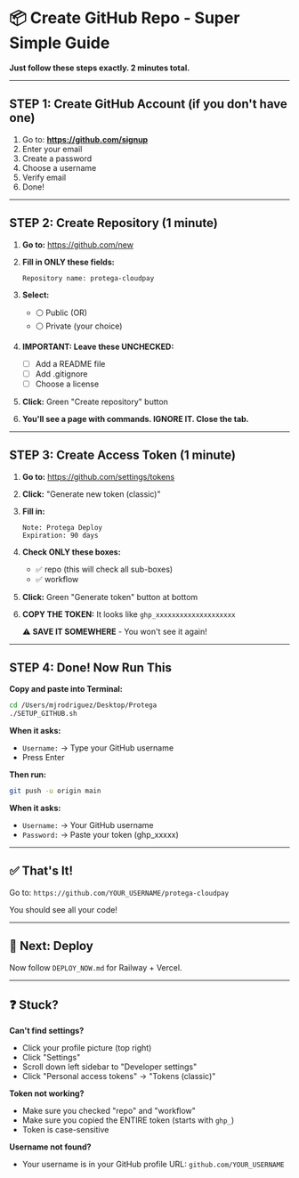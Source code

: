 # 📦 Create GitHub Repo - Super Simple Guide

**Just follow these steps exactly. 2 minutes total.**

---

## STEP 1: Create GitHub Account (if you don't have one)

1. Go to: **https://github.com/signup**
2. Enter your email
3. Create a password
4. Choose a username
5. Verify email
6. Done!

---

## STEP 2: Create Repository (1 minute)

1. **Go to:** https://github.com/new

2. **Fill in ONLY these fields:**
   ```
   Repository name: protega-cloudpay
   ```

3. **Select:**
   - ⚪ Public (OR)
   - ⚪ Private (your choice)

4. **IMPORTANT: Leave these UNCHECKED:**
   - ☐ Add a README file
   - ☐ Add .gitignore
   - ☐ Choose a license

5. **Click:** Green "Create repository" button

6. **You'll see a page with commands. IGNORE IT. Close the tab.**

---

## STEP 3: Create Access Token (1 minute)

1. **Go to:** https://github.com/settings/tokens

2. **Click:** "Generate new token (classic)"

3. **Fill in:**
   ```
   Note: Protega Deploy
   Expiration: 90 days
   ```

4. **Check ONLY these boxes:**
   - ✅ repo (this will check all sub-boxes)
   - ✅ workflow

5. **Click:** Green "Generate token" button at bottom

6. **COPY THE TOKEN:** It looks like `ghp_xxxxxxxxxxxxxxxxxxxx`
   
   ⚠️ **SAVE IT SOMEWHERE** - You won't see it again!

---

## STEP 4: Done! Now Run This

**Copy and paste into Terminal:**

```bash
cd /Users/mjrodriguez/Desktop/Protega
./SETUP_GITHUB.sh
```

**When it asks:**
- `Username:` → Type your GitHub username
- Press Enter

**Then run:**
```bash
git push -u origin main
```

**When it asks:**
- `Username:` → Your GitHub username
- `Password:` → Paste your token (ghp_xxxxx)

---

## ✅ That's It!

Go to: `https://github.com/YOUR_USERNAME/protega-cloudpay`

You should see all your code!

---

## 🚀 Next: Deploy

Now follow `DEPLOY_NOW.md` for Railway + Vercel.

---

## ❓ Stuck?

**Can't find settings?**
- Click your profile picture (top right)
- Click "Settings"
- Scroll down left sidebar to "Developer settings"
- Click "Personal access tokens" → "Tokens (classic)"

**Token not working?**
- Make sure you checked "repo" and "workflow"
- Make sure you copied the ENTIRE token (starts with `ghp_`)
- Token is case-sensitive

**Username not found?**
- Your username is in your GitHub profile URL: `github.com/YOUR_USERNAME`

